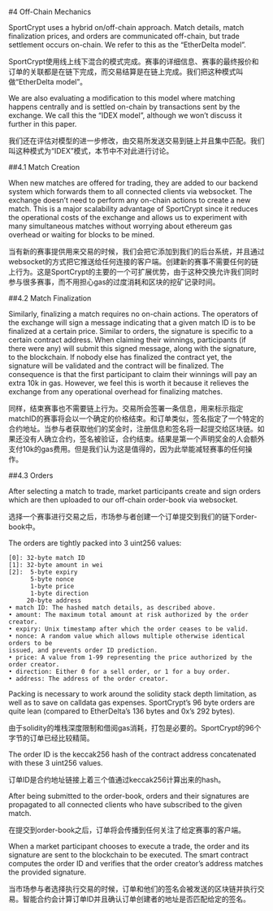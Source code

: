#4 Off-Chain Mechanics

SportCrypt uses a hybrid on/off-chain approach. Match details, match finalization prices, and orders are communicated off-chain, but trade settlement occurs on-chain. We refer to this as the “EtherDelta model”.

SportCrypt使用线上线下混合的模式完成。赛事的详细信息、赛事的最终报价和订单的关联都是在链下完成，而交易结算是在链上完成。我们把这种模式叫做“EtherDelta model”。

We are also evaluating a modification to this model where matching happens centrally and is settled on-chain by transactions sent by the exchange. We call this the “IDEX model”, although we won’t discuss it further in this paper.

我们还在评估对模型的进一步修改，由交易所发送交易到链上并且集中匹配。我们叫这种模式为“IDEX”模式，本节中不对此进行讨论。

##4.1 Match Creation

When new matches are offered for trading, they are added to our backend system which forwards them to all connected clients via websocket. The exchange doesn’t need to perform any on-chain actions to create a new match. This is a major scalability advantage of SportCrypt since it reduces the operational costs of the exchange and allows us to experiment with many simultaneous matches without worrying about ethereum gas overhead or waiting for blocks to be mined.

当有新的赛事提供用来交易的时候，我们会把它添加到我们的后台系统，并且通过websocket的方式把它推送给任何连接的客户端。创建新的赛事不需要任何的链上行为。这是SportCrypt的主要的一个可扩展优势，由于这种交换允许我们同时参与很多赛事，而不用担心gas的过度消耗和区块的挖矿记录时间。

##4.2 Match Finalization

Similarly, finalizing a match requires no on-chain actions. The operators of the exchange will sign a message indicating that a given match ID is to be finalized at a certain price. Similar to orders, the signature is specific to a certain contract address. When claiming their winnings, participants (if there were any) will submit this signed message, along with the signature, to the blockchain. If nobody else has finalized the contract yet, the signature will be validated and the contract will be finalized. The consequence is that the first participant to claim their winnings will pay an extra 10k in gas. However, we feel this is worth it because it relieves the exchange from any operational overhead for finalizing matches.

同样，结束赛事也不需要链上行为。交易所会签署一条信息，用来标示指定matchID的赛事将会以一个确定的价格结束。和订单类似，签名指定了一个特定的合约地址。当参与者获取他们的奖金时，注册信息和签名将一起提交给区块链。如果还没有人确立合约，签名被验证，合约结束。结果是第一个声明奖金的人会额外支付10k的gas费用。但是我们认为这是值得的，因为此举能减轻赛事的任何操作。

##4.3 Orders

After selecting a match to trade, market participants create and sign orders which are then uploaded to our off-chain order-book via websocket.

选择一个赛事进行交易之后，市场参与者创建一个订单提交到我们的链下order-book中。

The orders are tightly packed into 3 uint256 values:

```
[0]: 32-byte match ID
[1]: 32-byte amount in wei
[2]:  5-byte expiry
      5-byte nonce
      1-byte price
      1-byte direction
     20-byte address
• match ID: The hashed match details, as described above.
• amount: The maximum total amount at risk authorized by the order creator.
• expiry: Unix timestamp after which the order ceases to be valid.
• nonce: A random value which allows multiple otherwise identical orders to be
issued, and prevents order ID prediction.
• price: A value from 1-99 representing the price authorized by the order creator.
• direction: Either 0 for a sell order, or 1 for a buy order.
• address: The address of the order creator.
```

Packing is necessary to work around the solidity stack depth limitation, as well as to save on calldata gas expenses. SportCrypt’s 96 byte orders are quite lean (compared to EtherDelta’s 136 bytes and 0x’s 292 bytes).

由于solidity的堆栈深度限制和借阅gas消耗，打包是必要的。SportCrypt的96个字节的订单已经比较精简。

The order ID is the keccak256 hash of the contract address concatenated with these 3 uint256 values.

订单ID是合约地址链接上着三个值通过keccak256计算出来的hash。

After being submitted to the order-book, orders and their signatures are propagated to all connected clients who have subscribed to the given match.

在提交到order-book之后，订单将会传播到任何关注了给定赛事的客户端。

When a market participant chooses to execute a trade, the order and its signature are sent to the blockchain to be executed. The smart contract computes the order ID and verifies that the order creator’s address matches the provided signature.

当市场参与者选择执行交易的时候，订单和他们的签名会被发送的区块链并执行交易。智能合约会计算订单ID并且确认订单创建者的地址是否匹配给定的签名。
